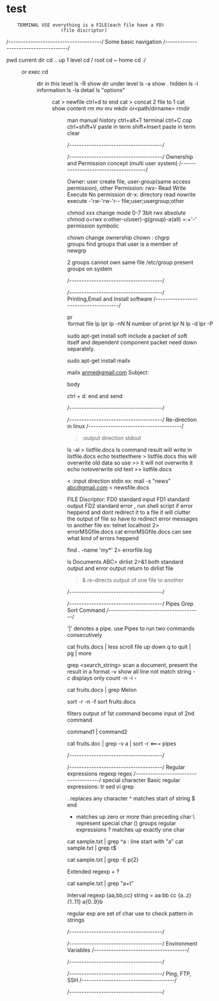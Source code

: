 # test

		TERMINAL USE everything is a FILE(each file have a FD)
						(file discriptor)
/*--------------------------------------*/
Some basic navigation 
/*--------------------------------------*/

pwd	current dir
cd .. 	up 1 level
cd / 	root
cd ~	home
cd ./<dir>or<file>	exec
cd <dir>	dir in this level
ls -R 	show dir under level
ls -a 	show .<file>	hidden
ls -l	information
ls -la 	detail
ls "options" <dir>
cat > <filename>	newfile ctrl+d to end
cat <file1> <file2> > <file3>	concat 2 file to 1
cat <filename>	show content
rm <file>
mv <file> <newpath>
mv <file> <newfilename>
mkdir <dirname>or<path/dirname>
rmdir <dir>
man <commandName>	manual
history
ctrl+alt+T	terminal
ctrl+C	cop
ctrl+shift+V paste in term
shift+Insert paste in term
clear

/*--------------------------------------*/


/*--------------------------------------*/
Ownership and Permission concept (multi user system)
/*--------------------------------------*/

Owner: user create file, user-group(same access permission), other 
Permission: rwx- Read Write Execute No permission
dr-x: directory read nowrite execute
-'rw-'rw-'r-- file;user;usergroup;other

chmod xxx <fileordir>	change mode 0-7 3bit rwx					absolute
chmod o=rwx <fileordir>		o:other-u(user)-g(group)-a(all)	=:+'-' permission	symbolic

chown <user> <fileordir>	change ownership
chown <user>:<group user> <fileordir>
chgrp <group user> <fileordir>	
groups		find groups that user is a member of
newgrp	<newgroup>

2 groups cannot own same file
/etc/group			present groups on system

/*--------------------------------------*/

/*--------------------------------------*/
Printing,Email and Install software
/*--------------------------------------*/

pr <option> <filename>	format file
lp <filename>
lpr <filename>
lp -nN <filename> N number of print
lpr N <filename>
lp -d<printername> <file>
lpr -P<printername> <file>

sudo apt-get install <soft>	soft include a packet of soft itself and dependent component packet need down separately.	

sudo apt-get install mailx

mailx anme@gmail.com
Subject:
 
body

ctrl + d: end and send

/*--------------------------------------*/

/*--------------------------------------*/
Re-direction in linux
/*--------------------------------------*/

>	:output direction	stdout

ls -al > listfile.docs			ls command result will write in listfile.docs
echo testtexthere > listfile.docs	this will overwrite old data so use >> it will not overwrite it
echo notoverwrite old text >> listfile.docs	

<	:input direction	stdin
ex: mail -s "news" abc@gmail.com < newsfile.docs

FILE Discriptor:
FD0 standard input
FD1 standard output
FD2 standard error	, run shell script if error heppend and dont redirect it to
			  a file it will clutter the output of file so have to redirect
			  error messages to another file
ex: telnet localhost 2> errorMSGfile.docs
cat errorMSGfile.docs   can see what kind of errors heppend

find . -name 'my*' 2> errorfile.log

ls Documents ABC> dirlist 2>&1		both standard output and error output return to
					dirlist file
>& re-directs output of one file to another

/*--------------------------------------*/


/*--------------------------------------*/
Pipes    Grep      Sort Command
/*--------------------------------------*/

'|' denotes a pipe. use Pipes to run two commands consecutively

cat fruits.docs | less   		scroll file up down q to quit
		| pg     | more

grep <options> <search_string>    scan a document, present the result in a format
-v show all line not match string -c displays only count -n -i - 

cat fruits.docs | grep Melon	


sort <options> <filename>	-r -n -f 
sort fruits.docs


filters output of 1st command become input of 2nd command

command1 | command2

cat fruits.doc | grep -v a | sort -r		<=== pipes

/*--------------------------------------*/

/*--------------------------------------*/
Regular expressions	regexp	regex
/*--------------------------------------*/
special character
Basic regular expressions: tr sed vi grep

.	replaces any character
^	matches start of string
$	end
*	matches up zero or more than preceding char
\	represent special char
()	groups regular expressions
?	matches up exactly one char

cat sample.txt | grep ^a	: line start with "a"
cat sample.txt | grep t$

cat sample.txt | grep -E p\{2}

Extended regexp
\+
\?

cat sample.txt | grep "a\+t"	

Interval regexp
{aa,bb,cc}	string = aa bb cc
{a..z}
{1..11}
a{0..9}b

regular exp are set of char use to check pattern in strings


/*--------------------------------------*/	

/*--------------------------------------*/
Environment Variables
/*--------------------------------------*/



/*--------------------------------------*/

/*--------------------------------------*/
Ping, FTP, SSH
/*--------------------------------------*/



/*--------------------------------------*/
